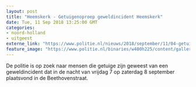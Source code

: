 ```yaml
---
layout: post
title: "Heemskerk - Getuigenoproep geweldincident Heemskerk"
date: Tue, 11 Sep 2018 13:25:00 GMT
categories: 
- noord-holland 
- uitgeest 
externe_link: "https://www.politie.nl/nieuws/2018/september/11/04-getuigenoproep-geweldincident-heemskerk.html"
feature_image: "https://www.politie.nl/binaries/w400h225/content/gallery/politie/nieuws/2018/juni/04-nh/2010-03-10-13h46m23.jpg"
---
```


De politie is op zoek naar mensen die getuige zijn geweest van een geweldincident dat in de nacht van vrijdag 7 op zaterdag 8 september plaatsvond in de Beethovenstraat.
